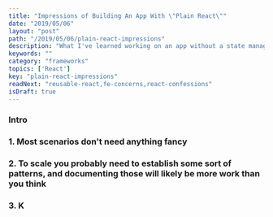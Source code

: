 ```yaml
---
title: "Impressions of Building An App With \"Plain React\""
date: "2019/05/06"
layout: "post"
path: "/2019/05/06/plain-react-impressions"
description: "What I've learned working on an app without a state management library"
keywords: ""
category: "frameworks"
topics: ['React']
key: "plain-react-impressions"
readNext: "reusable-react,fe-concerns,react-confessions"
isDraft: true
---
```



### Intro

### 1. Most scenarios don't need anything fancy

### 2. To scale you probably need to establish some sort of patterns, and documenting those will likely be more work than you think

### 3. K


